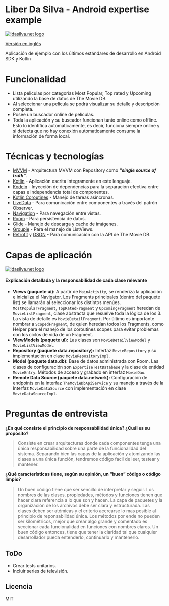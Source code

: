 # Liber Da Silva - Android expertise example

[![ldasilva.net logo](https://assets.ldasilva.net/img/logo.png)](https://ldasilva.net)

[Versión en inglés](README.md)

Aplicación de ejemplo con los últimos estándares de desarrollo en Android SDK y Kotlin

# Funcionalidad
- Lista peliculas por categorías Most Popular, Top rated y Upcoming utilizando la base de datos de The Movie DB.
- Al seleccionar una película se podrá visualizar su detalle y descripción completa.
- Posee un buscador online de películas.
- Toda la aplicación y su buscador funcionan tanto online como offline. Esto lo identifica automáticamente, es decir, funciona siempre online y si detecta que no hay conexión automaticamente consume la información de forma local.

# Técnicas y tecnologías
- [MVVM] - Arquitectura MVVM con Repository como ***"single source of truth"***.
- [Kotlin] - Aplicación escrita integramente en este lenguaje.
- [Kodein] - Inyección de dependencias para la separación efectiva entre capas e independencia total de componentes.
- [Kotlin Coroutines] - Manejo de tareas asíncronas.
- [LiveData] - Para comunicación entre componentes a través del patrón Observer.
- [Navigation] - Para navegación entre vistas.
- [Room] - Para persistencia de datos.
- [Glide] - Manejo de descarga y cache de imágenes.
- [Groupie] - Para el manejo de ListViews.
- [Retrofit] y [GSON] - Para comunicación con la API de The Movie DB.

# Capas de aplicación
[![ldasilva.net logo](https://s17-us2.startpage.com/cgi-bin/serveimage?url=https:%2F%2Fcdn-images-1.medium.com%2Fmax%2F1200%2F1*Tt_OwtZJ993YzswuRyPQiA.png&sp=66100abec54b20aa81cadfed15aaf880)](https://ldasilva.net)

#### Explicación detallada y la responsabilidad de cada clase relevante
-  **Views (paquete ui):** A partir de `MainActivity`, se renderiza la aplicación e inicializa el Navigator. Los Fragments principales (dentro del paquete list) se llamarán al seleccionar los distintos menúes. `MostPopularFragment`, `TopRatedFragment` y `UpcomingFragment` heredan de `MovieListFragment`, clase abstracta que resuelve toda la lógica de los 3. La vista de detalle es `MovieDetailFragment`. Por último es importante nombrar a `ScopedFragment`, de quien heredan todos los Fragments, como Helper para el manejo de los coroutines scopes para evitar problemas con los ciclos de vida de un Fragment.
-  **ViewModels (paquete ui):** Las clases son `MovieDetailViewModel` y `MovieListViewModel`.
-  **Repository (paquete data.repository):** Interfaz `MovieRepository` y su implementación en clase `MovieRepositoryImpl`.
-  **Model (paquete data.db):** Base de datos administrada con Room. Las clases de configuración son `ExpertiseTestDatabase` y la clase de entidad `MovieEntry`. Métodos de acceso y grabado en interfaz `MovieDao`.
-  **Remote Data Source (paquete data.network):** Configuración de endpoints en la interfaz `TheMovieDbApiService` y su manejo a través de la Interfaz `MovieDataSource` con implementación en clase `MovieDataSourceImpl`.

# Preguntas de entrevista
**¿En qué consiste el principio de responsabilidad única? ¿Cuál es su propósito?**
> Consiste en crear arquitecturas donde cada componentes tenga una única responsabilidad sobre una parte de la funcionalidad del sistema. Separando bien las capas de la aplicación y atomizando las clases a una única función, tendremos código facil de leer, testear y mantener.

**¿Qué características tiene, según su opinión, un “buen” código o código limpio?**
> Un buen código tiene que ser sencillo de interpretar y seguir. Los nombres de las clases, propiedades, métodos y funciones tienen que hacer clara referencia a lo que son y hacen. La capa de paquetes y la organización de los archivos debe ser clara y estructurada. Las clases deben ser atómicas y el criterio acercarse lo mas posible al principio de reponsabilidad única. Los métodos por ende no pueden ser kilométricos, mejor que crear algo grande y comentado es seccionar cada funcionalidad en funciones con nombres claros. 
> Un buen código entonces, tiene que tener la claridad tal que cualquier desarrollador pueda entenderlo, continuarlo y mantenerlo.

## ToDo
- Crear tests unitarios.
- Incluir series de televisión.

Licencia
----
MIT

[MVVM]: <https://en.wikipedia.org/wiki/Model%E2%80%93view%E2%80%93viewmodel>
[Kotlin]: <https://kotlinlang.org/>
[Kodein]: <http://kodein.org/Kodein-DI/>
[Kotlin Coroutines]: <https://kotlinlang.org/docs/reference/coroutines-overview.html>
[LiveData]: <https://developer.android.com/topic/libraries/architecture/livedata>
[Navigation]: <https://developer.android.com/guide/navigation>
[Room]: <https://developer.android.com/topic/libraries/architecture/room>
[Glide]: <https://bumptech.github.io/glide/>
[Groupie]: <https://github.com/lisawray/groupie>
[Retrofit]: <https://square.github.io/retrofit/>
[GSON]: <https://github.com/google/gson>